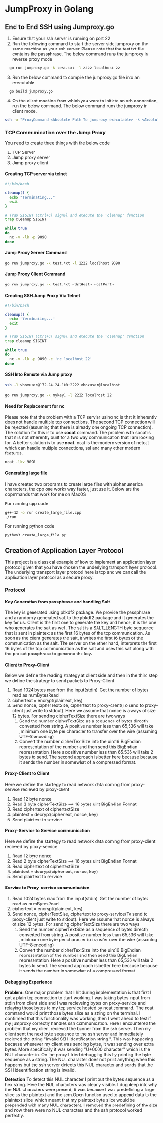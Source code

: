 # JumpProxy in Golang

## End to End SSH using Jumproxy.go
1. Ensure that your ssh server is running on port 22
2. Run the following command to start the server side jumproxy on the same machine as your ssh server. Please note that the test.txt file contains the passphrase. The below command runs the jumproxy in reverse proxy mode
```bash
  go run jumproxy.go -k test.txt -l 2222 localhost 22
```
3. Run the below command to compile the jumproxy.go file into an executable
```bash
  go build jumproxy.go
```
4. On the client machine from which you want to initiate an ssh connection, run the below command. The below command runs the jumproxy in client mode. 
```bash
ssh -o "ProxyCommand <Absolute Path To jumproxy executable> -k <Absolute Path to file containing passphrase> <IP Address of Host on Which SSH Server is running> 2222" <UserName for authentication>@localhost -vvv
```

### TCP Communication over the Jump Proxy
You need to create three things with the below code

1. TCP Server
2. Jump proxy server
3. Jump proxy client
   
#### Creating TCP server via telnet
```bash
#!/bin/bash

cleanup() {
  echo "Terminating..."
  exit
}

# Trap SIGINT (Ctrl+C) signal and execute the 'cleanup' function
trap cleanup SIGINT

while true
do
  nc -v -lk -p 9090
done

```

#### Jump Proxy Server Command
```bash
go run jumproxy.go -k test.txt -l 2222 localhost 9090
```

#### Jump Proxy Client Command
```bash
go run jumproxy.go -k test.txt <dstHost> <dstPort>
```

#### Creating SSH Jump Proxy Via Telnet
```bash
#!/bin/bash

cleanup() {
  echo "Terminating..."
  exit
}

# Trap SIGINT (Ctrl+C) signal and execute the 'cleanup' function
trap cleanup SIGINT

while true
do
  nc -v -lk -p 9090 -c 'nc localhost 22'
done

```

#### SSH Into Remote via Jump proxy

```bash
ssh -J vboxuser@172.24.24.100:2222 vboxuser@localhost
```

####
```bash
go run jumproxy.go -k mykey1 -l 2222 localhost 22
```
####

#### Need for Replacement for nc
Please note that the problem with a TCP servier using nc is that it inherently does not handle multiple tcp connections. The second TCP connection will be rejected (assuming that there is already one ongoing TCP connection). The solution for this is to use **socat** command. The problem with socat is that it is not inherently built for a two way communication that I am looking for. A better solution is to use **ncat**. ncat is the modern version of netcat which can handle multiple connections, ssl and many other modern features. 

```bash
ncat -lkv 9090
```

#### Generating large file
I have created two programs to create large files with alphanumerica characters, the cpp one works way faster, just use it. Below are the copmmands that work for me on MacOS

For running cpp code
```bash
g++-12 -o run create_large_file.cpp
./run
```

For running python code
```bash
python3 create_large_file.py
```

## Creation of Application Layer Protocol
This project is a classical example of how to implement an application layer protocol given that you have chosen the underlying transport layer protocol. The underlying transport layer protocol here is tcp and we can call the application layer protocol as a secure proxy. 

### Protocol

#### Key Generation from passphrase and handling Salt
The key is generated using pbkdf2 package. We provide the passphrase and a randomly generated salt to the pbkdf2 package and it generates the key for us. Client is the first one to generate the key and hence, it is the one who generates the salt as well. The salt is a SALT_LENGTH byte sequence that is sent in plaintext as the first 16 bytes of the tcp communication. As soon as the client generates the salt, it writes the first 16 bytes of the communication as the salt. The server on the other hand, interprets the first 16 bytes of the tcp communication as the salt and uses this salt along with the pre set passphrase to generate the key. 

#### Client to Proxy-Client
Below we define the reading strategy at client side and then in the third step we define the strategy to send packets to Proxy-Client
1. Read 1024 bytes max from the input(stdin). Get the number of bytes read as numBytesRead
2. ciphertext = encrypt(plaintext, key)
3. Send nonce, cipherTextSize, ciphertext to proxy-client(To send to proxy-client just write to stdout). Here we assume that nonce is always of size 12 bytes. For sending cipherTextSize there are two ways
   1. Send the number cipherTextSize as a sequence of bytes directly converted from string. A positive number less than 65,536 will take ,minimum one byte per character to transfer over the wire (assuming UTF-8 encoding)
   2. Convert the number cipherTextSize into the uint16 BigEndian representation of the number and then send this BigEndian representation. Here a positive number less than 65,536 will take 2 bytes to send. 
The second approach is better here because because it sends the number in somewhat of a compressed format. 


#### Proxy-Client to Client
Here we define the startegy to read network data coming from proxy-service recieved by proxy-client
1. Read 12 byte nonce
2. Read 2 byte cipherTextSize --> 16 bytes uint BigEndian Format
3. Read ciphertext of ciphertextSize
4. plaintext = decrypt(ciphertext, nonce, key)
5. Send plaintext to service


#### Proxy-Service to Service communication
Here we define the startegy to read network data coming from proxy-client recieved by proxy-service
1. Read 12 byte nonce
2. Read 2 byte cipherTextSize --> 16 bytes uint BigEndian Format
3. Read ciphertext of ciphertextSize
4. plaintext = decrypt(ciphertext, nonce, key)
5. Send plaintext to service



#### Service to Proxy-service communication
1. Read 1024 bytes max from the input(stdin). Get the number of bytes read as numBytesRead
2. ciphertext = encrypt(plaintext, key)
3. Send nonce, cipherTextSize, ciphertext to proxy-service(To send to proxy-client just write to stdout). Here we assume that nonce is always of size 12 bytes. For sending cipherTextSize there are two ways
   1. Send the number cipherTextSize as a sequence of bytes directly converted from string. A positive number less than 65,536 will take ,minimum one byte per character to transfer over the wire (assuming UTF-8 encoding)
   2. Convert the number cipherTextSize into the uint16 BigEndian representation of the number and then send this BigEndian representation. Here a positive number less than 65,536 will take 2 bytes to send. 
The second approach is better here because because it sends the number in somewhat of a compressed format.


#### Debugging Experience
**Problem:** One major problem that I hit during implementation is that first I got a plain tcp connection to start working. I was taking bytes input from stdin from client side and I was recieveing bytes on proxy-service and relaying those bytes to my tcp service hosted by ncat command. The ncat command would print those bytes slice as a string on the terminal. I confirmed that this functionality was working, then I went ahead to test if my jumproxy correctly handles ssh communication. Here I encountered the problem that my client recieved the banner from the ssh server. Then my client sent the next byte sequence to the ssh server and immediately recieved the string "Invalid SSH identification string.". This was happening because whenever my client was sending bytes, it was sending over extra bytes. More specifically it was sending "U+0000 <control> character" which is the NUL character in. On the proxy I tried debugging this by printing the byte sequence as a string. The NUL character does not print anything when this happens but the ssh server detects this NUL character and sends that the SSH ideentification string is invalid. 

**Detection** To detect this NUL character I print out the bytes sequence as a hex string. Here the NUL characters was clearly visible. I dug deep into why the NUL characters were present, it was because I was predefining a large slice as the plaintext and the acm.Open function used to append data to the plaintext slice, which meant that my plaintext byte slice would be prepended with many NUL characters. I removed the predefining of the size and now there were no NUL characters and the ssh protocol worked perfectly. 


